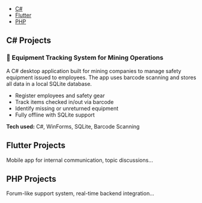 <style>
  .project-card {
  background-color: #f9f9f9;
  padding: 1rem;
  margin: 1rem 0;
  border-radius: 10px;
  box-shadow: 0 0 10px rgba(0,0,0,0.05);
}
.project-card h3 {
  margin-top: 0;
}
.project-card ul {
  padding-left: 1.2rem;
}
</style>
<nav>
  <ul>
    <li><a href="#csharp">C#</a></li>
    <li><a href="#flutter">Flutter</a></li>
    <li><a href="#php">PHP</a></li>
    <!-- add more -->
  </ul>
</nav>

<section id="csharp">
  <h2>C# Projects</h2>
  <h3>💼 Equipment Tracking System for Mining Operations</h3>
    <p>
      A C# desktop application built for mining companies to manage safety equipment issued to employees. The app uses barcode scanning and stores all data in a local SQLite database.
    </p>
    <ul>
      <li>Register employees and safety gear</li>
      <li>Track items checked in/out via barcode</li>
      <li>Identify missing or unreturned equipment</li>
      <li>Fully offline with SQLite support</li>
    </ul>
    <p><strong>Tech used:</strong> C#, WinForms, SQLite, Barcode Scanning</p>
</section>

<section id="flutter">
  <h2>Flutter Projects</h2>
  <p>Mobile app for internal communication, topic discussions...</p>
</section>

<section id="php">
  <h2>PHP Projects</h2>
  <p>Forum-like support system, real-time backend integration...</p>
</section>
